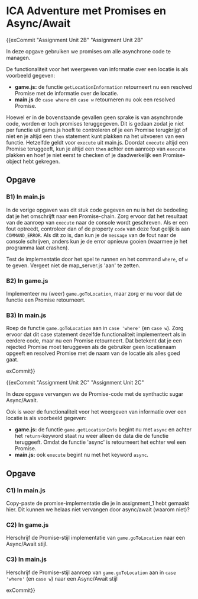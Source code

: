 # ICA Adventure met Promises en Async/Await

{{exCommit "Assignment Unit 2B" "Assignment Unit 2B"

In deze opgave gebruiken we promises om alle asynchrone code te managen.

De functionaliteit voor het weergeven van informatie over een locatie is als voorbeeld gegeven:

* **game.js:** de functie `getLocationInformation` retourneert nu een resolved Promise met de informatie over de locatie.
* **main.js** de `case where` en `case w` retourneren nu ook een resolved Promise.

Hoewel er in de bovenstaande gevallen geen sprake is van asynchronde code, worden er toch promises teruggegeven. Dit is gedaan zodat je niet per functie uit game.js hoeft te controleren of je een Promise terugkrijgt of niet en je altijd een `then` statement kunt plakken na het uitvoeren van een functie. Hetzelfde geldt voor `execute` uit main.js. Doordat `execute` altijd een Promise teruggeeft, kun je altijd een `then` achter een aanroep van `execute` plakken en hoef je niet eerst te checken of je daadwerkelijk een Promise-object hebt gekregen. 

## Opgave

### B1) In main.js

In de vorige opgaven was dit stuk code gegeven en nu is het de bedoeling dat je het omschrijft naar een Promise-chain. Zorg ervoor dat het resultaat van de aanroep van `execute` naar de console wordt geschreven. Als er een fout optreedt, controleer dan of de property `code` van deze fout gelijk is aan `COMMAND_ERROR`. Als dit zo is, dan kun je de `message` van de fout naar de console schrijven, anders kun je de error opnieuw gooien (waarmee je het programma laat crashen). 

Test de implementatie door het spel te runnen en het command `where`, of `w` te geven. Vergeet niet de map_server.js 'aan' te zetten.

### B2) In game.js

Implementeer nu (weer) `game.goToLocation`, maar zorg er nu voor dat de functie een Promise retourneert. 

### B3) In main.js

Roep de functie `game.goToLocation` aan in `case 'where'` (en `case w`). Zorg ervoor dat dit case statement dezelfde functionaliteit implementeert als in eerdere code, maar nu een Promise retourneert. Dat betekent dat je een rejected Promise moet teruggeven als de gebruiker geen locatienaam opgeeft en resolved Promise met de naam van de locatie als alles goed gaat.

exCommit}}

{{exCommit "Assignment Unit 2C" "Assignment Unit 2C"

In deze opgave vervangen we de Promise-code met de synthactic sugar Async/Await.

Ook is weer de functionaliteit voor het weergeven van informatie over een locatie is als voorbeeld gegeven:

* **game.js:** de functie `game.getLocationInfo` begint nu met `async` en achter het `return`-keyword staat nu weer alleen de data die de functie teruggeeft. Omdat de functie 'async' is retourneert het echter wel een Promise.
* **main.js:** ook `execute` begint nu met het keyword `async`.

## Opgave

### C1) In main.js

Copy-paste  de promise-implementatie die je in assignment_1 hebt gemaakt hier. Dit kunnen we helaas niet vervangen door async/await (waarom niet)?

### C2) In game.js

Herschrijf de Promise-stijl implementatie van `game.goToLocation` naar een Async/Await stijl.

### C3) In main.js

Herschrijf de Promise-stijl aanroep van `game.goToLocation` aan in `case 'where'` (en `case w`) naar een Async/Await stijl

exCommit}}
